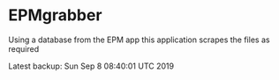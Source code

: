 # EPMgrabber
Using a database from the EPM app this application scrapes the files as required


Latest backup: Sun Sep 8 08:40:01 UTC 2019

